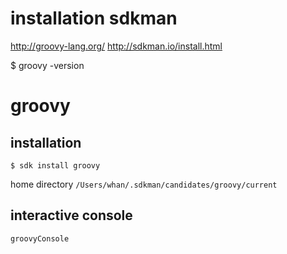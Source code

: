 # installation sdkman
http://groovy-lang.org/
http://sdkman.io/install.html

$ groovy -version

# groovy
## installation
`$ sdk install groovy`

home directory
`/Users/whan/.sdkman/candidates/groovy/current`

## interactive console
`groovyConsole`
